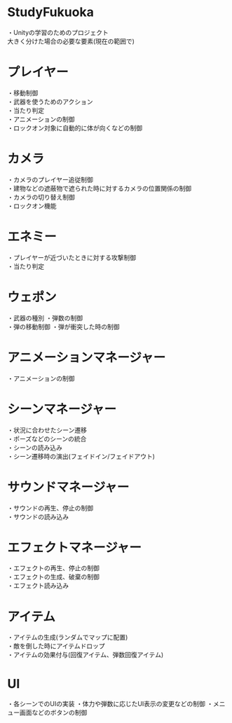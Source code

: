 # StudyFukuoka
・Unityの学習のためのプロジェクト  
大きく分けた場合の必要な要素(現在の範囲で)
# プレイヤー
・移動制御  
・武器を使うためのアクション  
・当たり判定  
・アニメーションの制御  
・ロックオン対象に自動的に体が向くなどの制御
# カメラ
・カメラのプレイヤー追従制御  
・建物などの遮蔽物で遮られた時に対するカメラの位置関係の制御  
・カメラの切り替え制御  
・ロックオン機能
# エネミー
・プレイヤーが近づいたときに対する攻撃制御  
・当たり判定
# ウェポン
・武器の種別
・弾数の制御  
・弾の移動制御
・弾が衝突した時の制御
# アニメーションマネージャー
・アニメーションの制御  
# シーンマネージャー
・状況に合わせたシーン遷移  
・ポーズなどのシーンの統合  
・シーンの読み込み  
・シーン遷移時の演出(フェイドイン/フェイドアウト)
# サウンドマネージャー
・サウンドの再生、停止の制御  
・サウンドの読み込み
# エフェクトマネージャー
・エフェクトの再生、停止の制御  
・エフェクトの生成、破棄の制御  
・エフェクト読み込み
# アイテム
・アイテムの生成(ランダムでマップに配置)  
・敵を倒した時にアイテムドロップ  
・アイテムの効果付与(回復アイテム、弾数回復アイテム)
# UI
・各シーンでのUIの実装
・体力や弾数に応じたUI表示の変更などの制御
・メニュー画面などのボタンの制御
